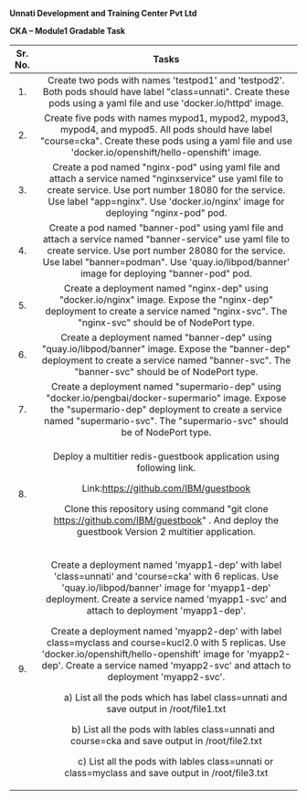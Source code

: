 **Unnati Development and Training Center Pvt Ltd**


**CKA – Module1 Gradable Task**


|**Sr. No.**|**Tasks**|
| :-: | :-: |
|1\.|Create two pods with names 'testpod1' and 'testpod2'. Both pods should have label "class=unnati". Create these pods using a yaml file and use 'docker.io/httpd' image.|
|2\.|Create five pods with names mypod1, mypod2, mypod3, mypod4, and mypod5. All pods should have label "course=cka". Create these pods using a yaml file and use 'docker.io/openshift/hello-openshift' image.|
|3\.|Create a pod named "nginx-pod" using yaml file and attach a service named "nginxservice" use yaml file to create service. Use port number 18080 for the service. Use label "app=nginx". Use 'docker.io/nginx' image for deploying "nginx-pod" pod.|
|4\.|Create a pod named "banner-pod" using yaml file and attach a service named "banner-service" use yaml file to create service. Use port number 28080 for the service. Use label "banner=podman". Use 'quay.io/libpod/banner' image for deploying "banner-pod" pod.|
|5\.|Create a deployment named "nginx-dep" using "docker.io/nginx" image. Expose the "nginx-dep" deployment to create a service named "nginx-svc". The "nginx-svc" should be of NodePort type.|
|6\.|Create a deployment named "banner-dep" using "quay.io/libpod/banner" image. Expose the "banner-dep" deployment to create a service named "banner-svc". The "banner-svc" should be of NodePort type.|
|7\.|Create a deployment named "supermario-dep" using "docker.io/pengbai/docker-supermario" image. Expose the "supermario-dep" deployment to create a service named "supermario-svc". The "supermario-svc" should be of NodePort type.|
|8\.|<p>Deploy a multitier redis-guestbook application using following link.</p><p>Link:<https://github.com/IBM/guestbook></p><p>Clone this repository using command "git clone https://github.com/IBM/guestbook" . And deploy the guestbook Version 2 multitier application.</p>|
|9\.|<p>Create a deployment named 'myapp1-dep' with label 'class=unnati' and 'course=cka' with 6 replicas. Use 'quay.io/libpod/banner' image for 'myapp1-dep' deployment. Create a service named 'myapp1-svc' and attach to deployment 'myapp1-dep'. </p><p>Create a deployment named 'myapp2-dep' with label class=myclass and course=kucl2.0 with 5 replicas. Use 'docker.io/openshift/hello-openshift' image for 'myapp2-dep'. Create a service named 'myapp2-svc' and attach to deployment 'myapp2-svc'.</p><p>`	`a) List all the pods which has label class=unnati and save output in /root/file1.txt</p><p>`	`b) List all the pods with lables class=unnati and course=cka and save output in /root/file2.txt</p><p>`	`c) List all the pods with lables class=unnati or class=myclass and save output in /root/file3.txt</p>|

